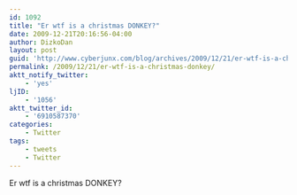```yaml
---
id: 1092
title: "Er wtf is a christmas DONKEY?"
date: 2009-12-21T20:16:56-04:00
author: DizkoDan
layout: post
guid: 'http://www.cyberjunx.com/blog/archives/2009/12/21/er-wtf-is-a-christmas-donkey/'
permalink: /2009/12/21/er-wtf-is-a-christmas-donkey/
aktt_notify_twitter:
    - 'yes'
ljID:
    - '1056'
aktt_twitter_id:
    - '6910587370'
categories:
    - Twitter
tags:
    - tweets
    - Twitter
---
```


Er wtf is a christmas DONKEY?